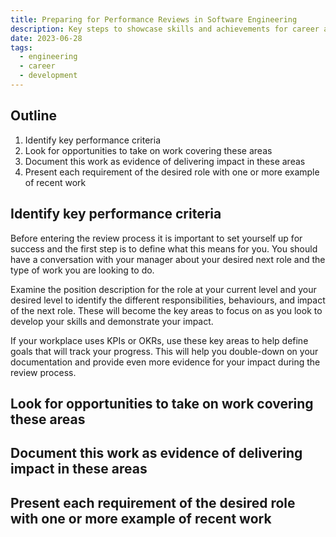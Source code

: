 ```yaml
---
title: Preparing for Performance Reviews in Software Engineering
description: Key steps to showcase skills and achievements for career advancement in software engineering
date: 2023-06-28
tags:
  - engineering
  - career
  - development
---
```


## Outline

1. Identify key performance criteria
2. Look for opportunities to take on work covering these areas
3. Document this work as evidence of delivering impact in these areas
4. Present each requirement of the desired role with one or more example of recent work

## Identify key performance criteria

Before entering the review process it is important to set yourself up for success and the first step is to define what this means for you. You should have a conversation with your manager about your desired next role and the type of work you are looking to do.

Examine the position description for the role at your current level and your desired level to identify the different responsibilities, behaviours, and impact of the next role. These will become the key areas to focus on as you look to develop your skills and demonstrate your impact.

If your workplace uses KPIs or OKRs, use these key areas to help define goals that will track your progress. This will help you double-down on your documentation and provide even more evidence for your impact during the review process.

## Look for opportunities to take on work covering these areas

## Document this work as evidence of delivering impact in these areas

## Present each requirement of the desired role with one or more example of recent work
